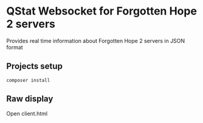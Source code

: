 # QStat Websocket for Forgotten Hope 2 servers

Provides real time information about Forgotten Hope 2 servers in JSON format

## Projects setup
```
composer install
```

## Raw display
Open client.html